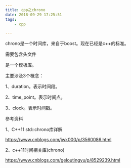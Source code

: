 ```yaml
---
title: cpp之chrono
date: 2018-09-29 17:25:51
tags:
	- cpp

---
```




chrono是一个时间库，来自于boost。现在已经是c++的标准。

需要包含头文件<chrono>

是一个模板库。

主要涉及3个概念：

1、duration。表示时间段。

2、time_point。表示时间点。

3、clock。表示时间戳。





参考资料

1、C++11 std::chrono库详解

https://www.cnblogs.com/jwk000/p/3560086.html

2、c++11时间相关库(chrono)

https://www.cnblogs.com/geloutingyu/p/8529239.html